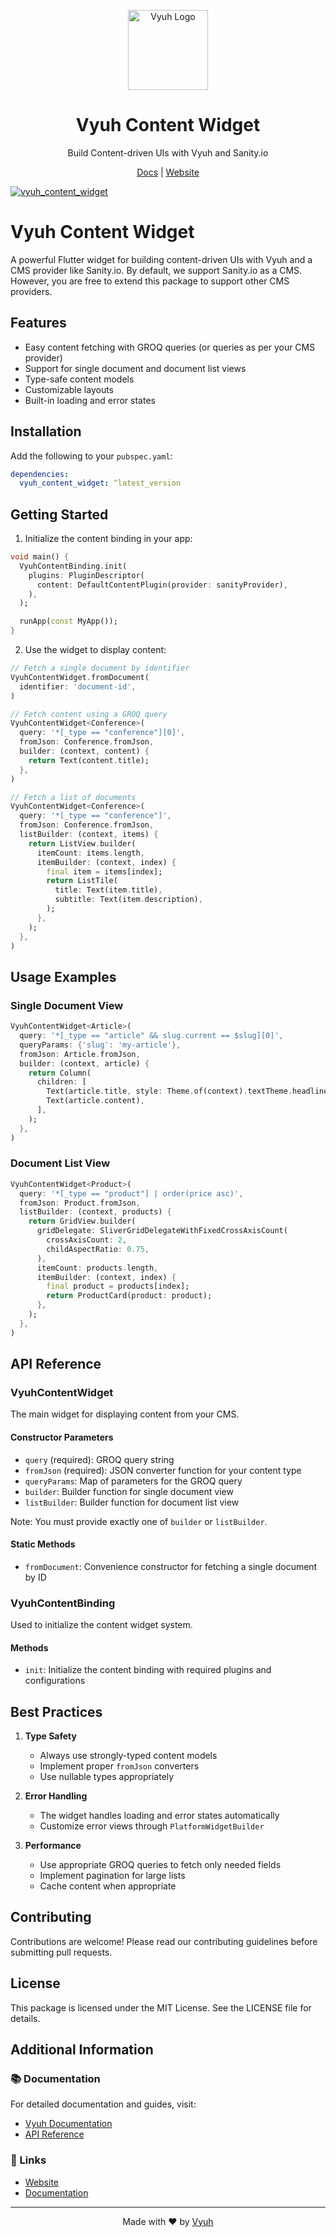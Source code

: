 <p align="center">
  <a href="https://vyuh.tech">
    <img src="https://github.com/vyuh-tech.png" alt="Vyuh Logo" height="128" />
  </a>
  <h1 align="center">Vyuh Content Widget</h1>
  <p align="center">Build Content-driven UIs with Vyuh and Sanity.io</p>
  <p align="center">
    <a href="https://docs.vyuh.tech">Docs</a> |
    <a href="https://vyuh.tech">Website</a>
  </p>
</p>

[![vyuh_content_widget](https://img.shields.io/pub/v/vyuh_content_widget.svg?label=vyuh_content_widget&logo=dart&color=blue&style=for-the-badge)](https://pub.dev/packages/vyuh_content_widget)

# Vyuh Content Widget

A powerful Flutter widget for building content-driven UIs with Vyuh and a CMS
provider like Sanity.io. By default, we support Sanity.io as a CMS. However, you
are free to extend this package to support other CMS providers.

## Features

- Easy content fetching with GROQ queries (or queries as per your CMS provider)
- Support for single document and document list views
- Type-safe content models
- Customizable layouts
- Built-in loading and error states

## Installation

Add the following to your `pubspec.yaml`:

```yaml
dependencies:
  vyuh_content_widget: ^latest_version
```

## Getting Started

1. Initialize the content binding in your app:

```dart
void main() {
  VyuhContentBinding.init(
    plugins: PluginDescriptor(
      content: DefaultContentPlugin(provider: sanityProvider),
    ),
  );

  runApp(const MyApp());
}
```

2. Use the widget to display content:

```dart
// Fetch a single document by identifier
VyuhContentWidget.fromDocument(
  identifier: 'document-id',
)

// Fetch content using a GROQ query
VyuhContentWidget<Conference>(
  query: '*[_type == "conference"][0]',
  fromJson: Conference.fromJson,
  builder: (context, content) {
    return Text(content.title);
  },
)

// Fetch a list of documents
VyuhContentWidget<Conference>(
  query: '*[_type == "conference"]',
  fromJson: Conference.fromJson,
  listBuilder: (context, items) {
    return ListView.builder(
      itemCount: items.length,
      itemBuilder: (context, index) {
        final item = items[index];
        return ListTile(
          title: Text(item.title),
          subtitle: Text(item.description),
        );
      },
    );
  },
)
```

## Usage Examples

### Single Document View

```dart
VyuhContentWidget<Article>(
  query: '*[_type == "article" && slug.current == $slug][0]',
  queryParams: {'slug': 'my-article'},
  fromJson: Article.fromJson,
  builder: (context, article) {
    return Column(
      children: [
        Text(article.title, style: Theme.of(context).textTheme.headlineMedium),
        Text(article.content),
      ],
    );
  },
)
```

### Document List View

```dart
VyuhContentWidget<Product>(
  query: '*[_type == "product"] | order(price asc)',
  fromJson: Product.fromJson,
  listBuilder: (context, products) {
    return GridView.builder(
      gridDelegate: SliverGridDelegateWithFixedCrossAxisCount(
        crossAxisCount: 2,
        childAspectRatio: 0.75,
      ),
      itemCount: products.length,
      itemBuilder: (context, index) {
        final product = products[index];
        return ProductCard(product: product);
      },
    );
  },
)
```

## API Reference

### VyuhContentWidget

The main widget for displaying content from your CMS.

#### Constructor Parameters

- `query` (required): GROQ query string
- `fromJson` (required): JSON converter function for your content type
- `queryParams`: Map of parameters for the GROQ query
- `builder`: Builder function for single document view
- `listBuilder`: Builder function for document list view

Note: You must provide exactly one of `builder` or `listBuilder`.

#### Static Methods

- `fromDocument`: Convenience constructor for fetching a single document by ID

### VyuhContentBinding

Used to initialize the content widget system.

#### Methods

- `init`: Initialize the content binding with required plugins and
  configurations

## Best Practices

1. **Type Safety**

   - Always use strongly-typed content models
   - Implement proper `fromJson` converters
   - Use nullable types appropriately

2. **Error Handling**

   - The widget handles loading and error states automatically
   - Customize error views through `PlatformWidgetBuilder`

3. **Performance**
   - Use appropriate GROQ queries to fetch only needed fields
   - Implement pagination for large lists
   - Cache content when appropriate

## Contributing

Contributions are welcome! Please read our contributing guidelines before
submitting pull requests.

## License

This package is licensed under the MIT License. See the LICENSE file for
details.

## Additional Information

### 📚 Documentation

For detailed documentation and guides, visit:

- [Vyuh Documentation](https://docs.vyuh.tech)
- [API Reference](https://pub.dev/documentation/vyuh_content_widget/latest/)

### 🔗 Links

- [Website](https://vyuh.tech)
- [Documentation](https://docs.vyuh.tech)

---

<p align="center">
  Made with ❤️ by <a href="https://vyuh.tech">Vyuh</a>
</p>
